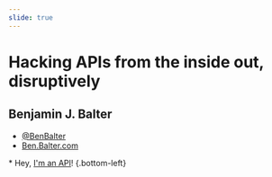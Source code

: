 ```yaml
---
slide: true
---
```


# Hacking APIs from the inside out, disruptively

## Benjamin J. Balter

* [@BenBalter](http://twitter.com/BenBalter)
* [Ben.Balter.com](http://ben.balter.com)

\* Hey, [I'm an API](http://ben.balter.com/hacking-apis-from-the-inside-out-disruptively/posts.json)!
{.bottom-left}